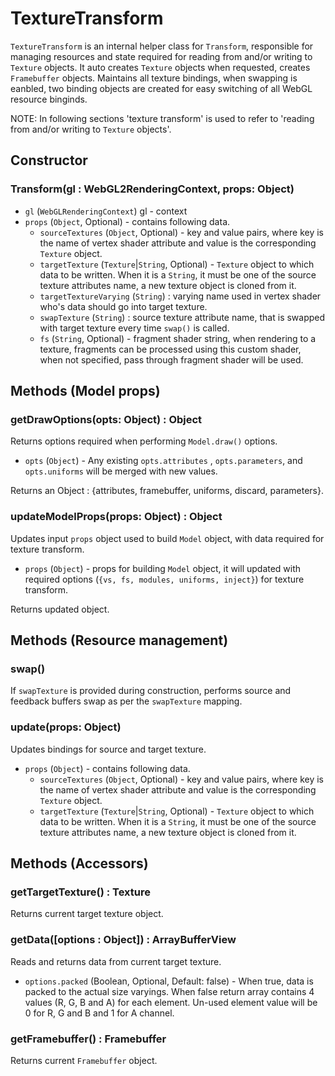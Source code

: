 # TextureTransform

`TextureTransform` is an internal helper class for `Transform`, responsible for managing resources and state required for reading from and/or writing to `Texture` objects. It auto creates `Texture` objects when requested, creates `Framebuffer` objects. Maintains all texture bindings, when swapping is eanbled, two binding objects are created for easy switching of all WebGL resource binginds.

NOTE: In following sections 'texture transform' is used to refer to 'reading from and/or writing to `Texture` objects'.

## Constructor

### Transform(gl : WebGL2RenderingContext, props: Object)

- `gl` (`WebGLRenderingContext`) gl - context
- `props` (`Object`, Optional) - contains following data.
  - `sourceTextures` (`Object`, Optional) - key and value pairs, where key is the name of vertex shader attribute and value is the corresponding `Texture` object.
  - `targetTexture` (`Texture`|`String`, Optional) - `Texture` object to which data to be written. When it is a `String`, it must be one of the source texture attributes name, a new texture object is cloned from it.
  - `targetTextureVarying` (`String`) : varying name used in vertex shader who's data should go into target texture.
  - `swapTexture` (`String`) : source texture attribute name, that is swapped with target texture every time `swap()` is called.
  - `fs` (`String`, Optional) - fragment shader string, when rendering to a texture, fragments can be processed using this custom shader, when not specified, pass through fragment shader will be used.

## Methods (Model props)

### getDrawOptions(opts: Object) : Object

Returns options required when performing `Model.draw()` options.

- `opts` (`Object`) - Any existing `opts.attributes` , `opts.parameters`, and `opts.uniforms` will be merged with new values.

Returns an Object : {attributes, framebuffer, uniforms, discard, parameters}.

### updateModelProps(props: Object) : Object

Updates input `props` object used to build `Model` object, with data required for texture transform.

- `props` (`Object`) - props for building `Model` object, it will updated with required options (`{vs, fs, modules, uniforms, inject}`) for texture transform.

Returns updated object.

## Methods (Resource management)

### swap()

If `swapTexture` is provided during construction, performs source and feedback buffers swap as per the `swapTexture` mapping.

### update(props: Object)

Updates bindings for source and target texture.

- `props` (`Object`) - contains following data.
  - `sourceTextures` (`Object`, Optional) - key and value pairs, where key is the name of vertex shader attribute and value is the corresponding `Texture` object.
  - `targetTexture` (`Texture`|`String`, Optional) - `Texture` object to which data to be written. When it is a `String`, it must be one of the source texture attributes name, a new texture object is cloned from it.

## Methods (Accessors)

### getTargetTexture() : Texture

Returns current target texture object.

### getData([options : Object]) : ArrayBufferView

Reads and returns data from current target texture.

- `options.packed` (Boolean, Optional, Default: false) - When true, data is packed to the actual size varyings. When false return array contains 4 values (R, G, B and A) for each element. Un-used element value will be 0 for R, G and B and 1 for A channel.

### getFramebuffer() : Framebuffer

Returns current `Framebuffer` object.
